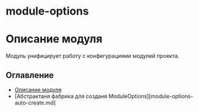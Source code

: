 # module-options

# Описание модуля

Модуль унифицирует работу с конфигурациями модулей проекта.

## Оглавление
- [Описание модуля](module-description.md)
- [Абстрактаня фабрика для созданя ModuleOptions][module-options-auto-create.md]
